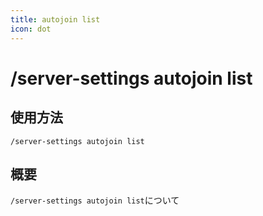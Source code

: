 ```yaml
---
title: autojoin list
icon: dot
---
```


# /server-settings autojoin list

## 使用方法
```
/server-settings autojoin list
```

## 概要
`/server-settings autojoin list`について
